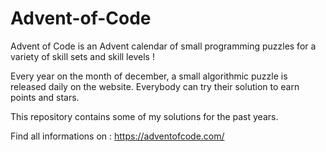 # Advent-of-Code
Advent of Code is an Advent calendar of small programming puzzles for a variety of skill sets and skill levels !

Every year on the month of december, a small algorithmic puzzle is released daily on the website. Everybody can try their solution to earn points and stars.

This repository contains some of my solutions for the past years.

Find all informations on : https://adventofcode.com/
